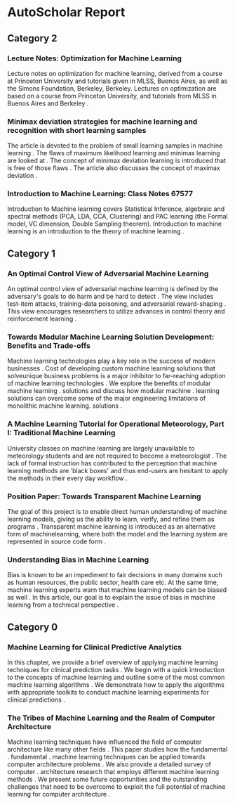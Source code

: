 # AutoScholar Report

## Category 2

### Lecture Notes: Optimization for Machine Learning
 Lecture notes on optimization for machine learning, derived from a course at Princeton University and tutorials given in MLSS, Buenos Aires, as well as the Simons Foundation, Berkeley, Berkeley. Lectures on optimization are based on a course from Princeton University, and tutorials from MLSS in Buenos Aires and Berkeley .

### Minimax deviation strategies for machine learning and recognition with short learning samples
 The article is devoted to the problem of small learning samples in machine learning . The flaws of maximum likelihood learning and minimax learning are looked at . The concept of minimax deviation learning is introduced that is free of those flaws . The article also discusses the concept of maximax deviation .

### Introduction to Machine Learning: Class Notes 67577
 Introduction to Machine learning covers Statistical Inference, algebraic and spectral methods (PCA, LDA, CCA, Clustering) and PAC learning (the Formal model, VC dimension, Double Sampling theorem). Introduction to machine learning is an introduction to the theory of machine learning .

## Category 1

### An Optimal Control View of Adversarial Machine Learning
 An optimal control view of adversarial machine learning is defined by the adversary's goals to do harm and be hard to detect . The view includes test-item attacks, training-data poisoning, and adversarial reward-shaping . This view encourages researchers to utilize advances in control theory and reinforcement learning .

### Towards Modular Machine Learning Solution Development: Benefits and Trade-offs
 Machine learning technologies play a key role in the success of modern businesses . Cost of developing custom machine learning solutions that solveunique business problems is a major inhibitor to far-reaching adoption of machine learning technologies . We explore the benefits of modular machine learning . solutions and discuss how modular machine . learning solutions can overcome some of the major engineering limitations of monolithic machine learning. solutions .

### A Machine Learning Tutorial for Operational Meteorology, Part I: Traditional Machine Learning
 University classes on machine learning are largely unavailable to meteorology students and are not required to become a meteorologist . The lack of formal instruction has contributed to the perception that machine learning methods are 'black boxes' and thus end-users are hesitant to apply the methods in their every day workflow .

### Position Paper: Towards Transparent Machine Learning
 The goal of this project is to enable direct human understanding of machine learning models, giving us the ability to learn, verify, and refine them as programs . Transparent machine learning is introduced as an alternative form of machinelearning, where both the model and the learning system are represented in source code form .

### Understanding Bias in Machine Learning
 Bias is known to be an impediment to fair decisions in many domains such as human resources, the public sector, health care etc. At the same time, machine learning experts warn that machine learning models can be biased as well . In this article, our goal is to explain the issue of bias in machine learning from a technical perspective .

## Category 0

### Machine Learning for Clinical Predictive Analytics
 In this chapter, we provide a brief overview of applying machine learning techniques for clinical prediction tasks . We begin with a quick introduction to the concepts of machine learning and outline some of the most common machine learning algorithms . We demonstrate how to apply the algorithms with appropriate toolkits to conduct machine learning experiments for clinical predictions .

### The Tribes of Machine Learning and the Realm of Computer Architecture
 Machine learning techniques have influenced the field of computer architecture like many other fields . This paper studies how the fundamental . fundamental . machine learning techniques can be applied towards computer architecture problems . We also provide a detailed survey of computer . architecture research that employs different machine learning methods . We present some future opportunities and the outstanding challenges that need to be overcome to exploit the full potential of machine learning for computer architecture .


